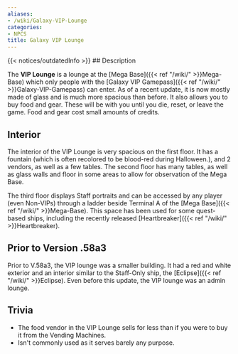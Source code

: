 ```yaml
---
aliases:
- /wiki/Galaxy-VIP-Lounge
categories:
- NPCS
title: Galaxy VIP Lounge
---
```


{{< notices/outdatedInfo >}} ## Description

The **VIP Lounge** is a lounge at the [Mega Base]({{< ref "/wiki/" >}}Mega-Base) which only people with the [Galaxy VIP Gamepass]({{< ref "/wiki/" >}}Galaxy-VIP-Gamepass) can enter. As of a recent update, it is now mostly made of glass and is much more spacious than before. It also allows you to buy food and gear. These will be with you until you die, reset, or leave the game. Food and gear cost small amounts of credits.

## Interior

The interior of the VIP Lounge is very spacious on the first floor. It has a fountain (which is often recolored to be blood-red during Halloween.), and 2 vendors, as well as a few tables. The second floor has many tables, as well as glass walls and floor in some areas to allow for observation of the Mega Base.

The third floor displays Staff portraits and can be accessed by any player (even Non-VIPs) through a ladder beside Terminal A of the [Mega Base]({{< ref "/wiki/" >}}Mega-Base). This space has been used for some quest-based ships, including the recently released [Heartbreaker]({{< ref "/wiki/" >}}Heartbreaker).

## Prior to Version .58a3 

Prior to V.58a3, the VIP lounge was a smaller building. It had a red and white exterior and an interior similar to the Staff-Only ship, the [Eclipse]({{< ref "/wiki/" >}}Eclipse). Even before this update, the VIP lounge was an admin lounge.

## Trivia

- The food vendor in the VIP Lounge sells for less than if you were to buy it from the Vending Machines.
- Isn't commonly used as it serves barely any purpose.
